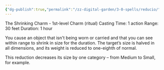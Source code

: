 ```yaml
---
{"dg-publish":true,"permalink":"/zz-digital-garden/3-0-spells/reducio/"}
---
```


The Shrinking Charm - 1st-level Charm (ritual) 
Casting Time: 1 action 
Range: 30 feet 
Duration: 1 hour 

You cause an object that isn't being worn or carried and that you can see within range to shrink in size for the duration. The target’s size is halved in all dimensions, and its weight is reduced to one-eighth of normal. 

This reduction decreases its size by one category – from Medium to Small, for example.